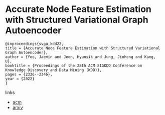 # Accurate Node Feature Estimation with Structured Variational Graph Autoencoder

```
@inproceedings{svga_kdd22,
title = {Accurate Node Feature Estimation with Structured Variational Graph Autoencoder},
author = {Yoo, Jaemin and Jeon, Hyunsik and Jung, Jinhong and Kang, U},
booktitle = {Proceedings of the 28th ACM SIGKDD Conference on Knowledge Discovery and Data Mining (KDD)},
pages = {2336--2346},
year = {2022}
}
```

links
- [acm](https://dl.acm.org/doi/10.1145/3534678.3539337)
- [arxiv](https://arxiv.org/abs/2206.04516)
